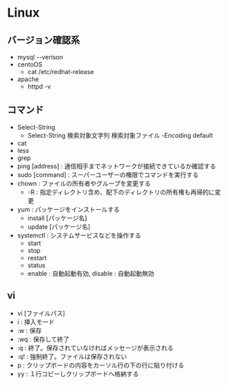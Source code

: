 # Linux

## バージョン確認系

- mysql --verison
- centoOS
  - cat /etc/redhat-release
- apache
  - httpd -v

## コマンド

- Select-String
  - Select-String 検索対象文字列 検索対象ファイル -Encoding default
- cat
- less
- grep
- ping [address] : 通信相手までネットワークが接続できているか確認する
- sudo [command] : スーパーユーザーの権限でコマンドを実行する
- chown : ファイルの所有者やグループを変更する
  - -R : 指定ディレクトリ含め、配下のディレクトリの所有権も再帰的に変更
- yum : パッケージをインストールする
  - install [パッケージ名]
  - update [パッケージ名]
- systemctl : システムサービスなどを操作する
  - start
  - stop
  - restart
  - status
  - enable : 自動起動有効, disable : 自動起動無効

## vi

- vi [ファイルパス]
- i : 挿入モード
- :w : 保存
- :wq : 保存して終了
- :q : 終了。保存されていなければメッセージが表示される
- :q! : 強制終了。ファイルは保存されない
- p : クリップボードの内容をカーソル行の下の行に貼り付ける
- yy : １行コピーしクリップボードへ格納する